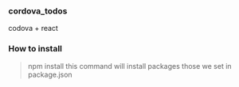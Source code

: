 ### cordova_todos

codova + react

### How to install
> npm install
this command will install packages those we set in package.json
